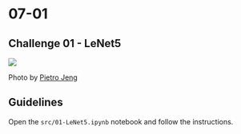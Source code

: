 # 07-01

## Challenge 01 - LeNet5

![](https://images.unsplash.com/photo-1495592528496-a143a67931d6?ixlib=rb-1.2.1&ixid=eyJhcHBfaWQiOjEyMDd9&auto=format&fit=crop&w=1050&q=80)

Photo by [Pietro Jeng](https://unsplash.com/photos/sQVXS8HBPPc)

## Guidelines

Open the `src/01-LeNet5.ipynb` notebook and follow the instructions.
